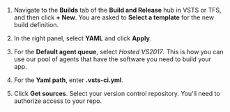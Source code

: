 1. Navigate to the **Builds** tab of the **Build and Release** hub in VSTS or TFS, and then click **+ New**. You are asked to **Select a template** for the new build definition.

1. In the right panel, select **YAML** and click **Apply**.

1. For the **Default agent queue**, select _Hosted VS2017_. This is how you can use our pool of agents that have the software you need to build your app.

1. For the **Yaml path**, enter **.vsts-ci.yml**.

1. Click **Get sources**. Select your version control repository. You'll need to authorize access to your repo.
